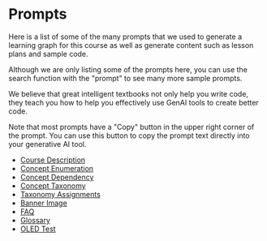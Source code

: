 # Prompts

Here is a list of some of the many prompts that we used to
generate a learning graph for this course as well as
generate content such as lesson plans and sample code.

Although we are only listing some of the prompts here,
you can use the search function with the "prompt" to see many more sample prompts.

We believe that great intelligent textbooks not only help you write code, they teach you how to help you effectively use GenAI tools to create better code.

Note that most prompts have a "Copy" button in the upper right corner
of the prompt.  You can use this button to copy the prompt text directly into your generative AI tool.

* [Course Description](01-course-description.md)
* [Concept Enumeration](02-concept-enumeration.md)
* [Concept Dependency](./03-concept-dependency.md)
* [Concept Taxonomy](04-concept-taxonomy.md)
* [Taxonomy Assignments](05-taxonomy-assignment.md)
* [Banner Image](./06-banner-image.md)
* [FAQ](.07-faq.md)
* [Glossary](./08-glossary.md)
* [OLED Test](./09-oled-test.md)